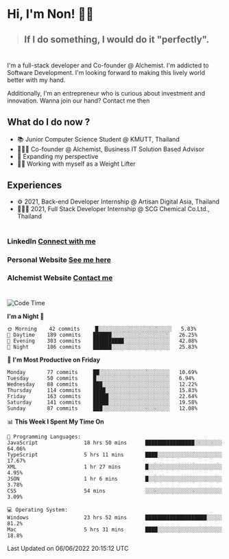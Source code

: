 # Hi, I'm Non! 🖐🏻

> ## If I do something, I would do it "perfectly".

#

I'm a full-stack developer and Co-founder @ Alchemist. I'm addicted to Software Development. I'm looking forward to making this lively world better with my hand.

Additionally, I'm an entrepreneur who is curious about investment and innovation. Wanna join our hand? Contact me then

## What do I do now ?

- 📚 Junior Computer Science Student @ KMUTT, Thailand
- 🧑🏻‍💻 Co-founder @ Alchemist, Business IT Solution Based Advisor
- 🌈 Expanding my perspective
- 🏋🏻 Working with myself as a Weight Lifter

## Experiences

- ⚙️ 2021, Back-end Developer Internship @ Artisan Digital Asia, Thailand
- 🧑🏻‍💻 2021, Full Stack Developer Internship @ SCG Chemical Co.Ltd., Thailand

#

### LinkedIn [Connect with me](https://www.linkedin.com/in/non-nontra/)

### Personal Website [See me here](https://nonnontra.com/)

### Alchemist Website [Contact me](https://alchemist-softwarehouse.co/)

#

<!--START_SECTION:waka-->
![Code Time](http://img.shields.io/badge/Code%20Time-1%2C758%20hrs%2021%20mins-blue)

**I'm a Night 🦉** 

```text
🌞 Morning    42 commits     █░░░░░░░░░░░░░░░░░░░░░░░░   5.83% 
🌆 Daytime    189 commits    ██████░░░░░░░░░░░░░░░░░░░   26.25% 
🌃 Evening    303 commits    ██████████░░░░░░░░░░░░░░░   42.08% 
🌙 Night      186 commits    ██████░░░░░░░░░░░░░░░░░░░   25.83%

```
📅 **I'm Most Productive on Friday** 

```text
Monday       77 commits     ██░░░░░░░░░░░░░░░░░░░░░░░   10.69% 
Tuesday      50 commits     █░░░░░░░░░░░░░░░░░░░░░░░░   6.94% 
Wednesday    88 commits     ███░░░░░░░░░░░░░░░░░░░░░░   12.22% 
Thursday     114 commits    ████░░░░░░░░░░░░░░░░░░░░░   15.83% 
Friday       163 commits    █████░░░░░░░░░░░░░░░░░░░░   22.64% 
Saturday     141 commits    █████░░░░░░░░░░░░░░░░░░░░   19.58% 
Sunday       87 commits     ███░░░░░░░░░░░░░░░░░░░░░░   12.08%

```


📊 **This Week I Spent My Time On** 

```text
💬 Programming Languages: 
JavaScript               18 hrs 50 mins      ████████████████░░░░░░░░░   64.06% 
TypeScript               5 hrs 11 mins       ████░░░░░░░░░░░░░░░░░░░░░   17.67% 
XML                      1 hr 27 mins        █░░░░░░░░░░░░░░░░░░░░░░░░   4.95% 
JSON                     1 hr 6 mins         █░░░░░░░░░░░░░░░░░░░░░░░░   3.78% 
CSS                      54 mins             ░░░░░░░░░░░░░░░░░░░░░░░░░   3.09%

💻 Operating System: 
Windows                  23 hrs 52 mins      ████████████████████░░░░░   81.2% 
Mac                      5 hrs 31 mins       ████░░░░░░░░░░░░░░░░░░░░░   18.8%

```


 Last Updated on 06/06/2022 20:15:12 UTC
<!--END_SECTION:waka-->
